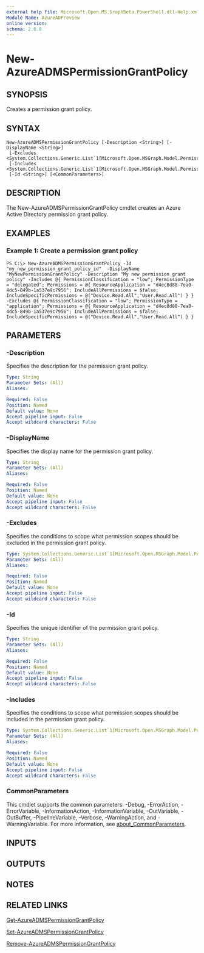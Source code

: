 ```yaml
---
external help file: Microsoft.Open.MS.GraphBeta.PowerShell.dll-Help.xml
Module Name: AzureADPreview
online version:
schema: 2.0.0
---
```


# New-AzureADMSPermissionGrantPolicy

## SYNOPSIS
Creates a permission grant policy.

## SYNTAX

```
New-AzureADMSPermissionGrantPolicy [-Description <String>] [-DisplayName <String>]
 [-Excludes <System.Collections.Generic.List`1[Microsoft.Open.MSGraph.Model.PermissionGrantConditionSet]>]
 [-Includes <System.Collections.Generic.List`1[Microsoft.Open.MSGraph.Model.PermissionGrantConditionSet]>]
 [-Id <String>] [<CommonParameters>]
```

## DESCRIPTION
The New-AzureADMSPermissionGrantPolicy cmdlet creates an Azure Active Directory permission grant policy.

## EXAMPLES

### Example 1: Create a permission grant policy
```
PS C:\> New-AzureADMSPermissionGrantPolicy -Id "my_new_permission_grant_policy_id"  -DisplayName "MyNewPermissionGrantPolicy" -Description "My new permission grant policy" -Includes @{ PermissionClassification = "low"; PermissionType = "delegated"; Permissions = @{ ResourceApplication = "d4ec8d88-7ea0-4dc5-849b-1a537e9c7956"; IncludeAllPermissions = $false; IncludeSpecificPermissions = @("Device.Read.All","User.Read.All") } }  -Excludes @{ PermissionClassification = "low"; PermissionType = "application"; Permissions = @{ ResourceApplication = "d4ec8d88-7ea0-4dc5-849b-1a537e9c7956"; IncludeAllPermissions = $false; IncludeSpecificPermissions = @("Device.Read.All","User.Read.All") } }
```

## PARAMETERS

### -Description
Specifies the description for the permission grant policy.

```yaml
Type: String
Parameter Sets: (All)
Aliases:

Required: False
Position: Named
Default value: None
Accept pipeline input: False
Accept wildcard characters: False
```

### -DisplayName
Specifies the display name for the permission grant policy.

```yaml
Type: String
Parameter Sets: (All)
Aliases:

Required: False
Position: Named
Default value: None
Accept pipeline input: False
Accept wildcard characters: False
```

### -Excludes
Specifies the conditions to scope what permission scopes should be excluded in the permission grant policy.

```yaml
Type: System.Collections.Generic.List`1[Microsoft.Open.MSGraph.Model.PermissionGrantConditionSet]
Parameter Sets: (All)
Aliases:

Required: False
Position: Named
Default value: None
Accept pipeline input: False
Accept wildcard characters: False
```

### -Id
Specifies the unique identifier of the permission grant policy.

```yaml
Type: String
Parameter Sets: (All)
Aliases:

Required: False
Position: Named
Default value: None
Accept pipeline input: False
Accept wildcard characters: False
```

### -Includes
Specifies the conditions to scope what permission scopes should be included in the permission grant policy.

```yaml
Type: System.Collections.Generic.List`1[Microsoft.Open.MSGraph.Model.PermissionGrantConditionSet]
Parameter Sets: (All)
Aliases:

Required: False
Position: Named
Default value: None
Accept pipeline input: False
Accept wildcard characters: False
```

### CommonParameters
This cmdlet supports the common parameters: -Debug, -ErrorAction, -ErrorVariable, -InformationAction, -InformationVariable, -OutVariable, -OutBuffer, -PipelineVariable, -Verbose, -WarningAction, and -WarningVariable. For more information, see [about_CommonParameters](http://go.microsoft.com/fwlink/?LinkID=113216).

## INPUTS

## OUTPUTS

## NOTES

## RELATED LINKS

[Get-AzureADMSPermissionGrantPolicy]()

[Set-AzureADMSPermissionGrantPolicy]()

[Remove-AzureADMSPermissionGrantPolicy]()

